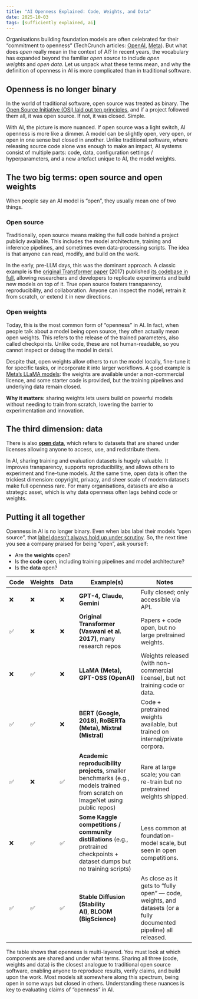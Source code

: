 ```yaml
---
title: "AI Openness Explained: Code, Weights, and Data"
date: 2025-10-03
tags: [sufficiently explained, ai]
---
```


Organisations building foundation models are often celebrated for their “commitment to openness” (TechCrunch articles: [OpenAI](https://techcrunch.com/2025/08/05/openai-launches-two-open-ai-reasoning-models/?utm_source=chatgpt.com), [Meta](https://techcrunch.com/2024/07/23/meta-releases-its-biggest-open-ai-model-yet/)). But what does *open* really mean in the context of AI? In recent years, the vocabulary has expanded beyond the familiar *open source* to include *open weights* and *open data*. Let us unpack what these terms mean, and why the definition of openness in AI is more complicated than in traditional software.

## Openness is no longer binary

In the world of traditional software, open source was treated as binary. The [Open Source Initiative (OSI) laid out ten principles](https://opensource.org/osd), and if a project followed them all, it was open source. If not, it was closed. Simple.

With AI, the picture is more nuanced. If open source was a light switch, AI openness is more like a dimmer. A model can be slightly open, very open, or open in one sense but closed in another. Unlike traditional software, where releasing source code alone was enough to make an impact, AI systems consist of multiple parts: code, data, configuration settings / hyperparameters, and a new artefact unique to AI, the model weights.

## The two big terms: open source and open weights

When people say an AI model is “open”, they usually mean one of two things.

### Open source

Traditionally, open source means making the full code behind a project publicly available. This includes the model architecture, training and inference pipelines, and sometimes even data-processing scripts. The idea is that anyone can read, modify, and build on the work.

In the early, pre-LLM days, this was the dominant approach. A classic example is the [original Transformer paper](https://arxiv.org/pdf/1706.03762) (2017) published [its codebase in full](https://github.com/tensorflow/tensor2tensor), allowing researchers and developers to replicate experiments and build new models on top of it. True open source fosters transparency, reproducibility, and collaboration. Anyone can inspect the model, retrain it from scratch, or extend it in new directions.

### Open weights

Today, this is the most common form of “openness” in AI. In fact, when people talk about a model being open source, they often actually mean open weights. This refers to the release of the trained parameters, also called checkpoints. Unlike code, these are not human-readable, so you cannot inspect or debug the model in detail. 

Despite that, open weights allow others to run the model locally, fine-tune it for specific tasks, or incorporate it into larger workflows. A good example is [Meta’s LLaMA models](https://www.llama.com/docs/overview/): the weights are available under a non-commercial licence, and some starter code is provided, but the training pipelines and underlying data remain closed.

**Why it matters:** sharing weights lets users build on powerful models without needing to train from scratch, lowering the barrier to experimentation and innovation.

## The third dimension: data

There is also [**open data**](https://opendatahandbook.org/guide/en/what-is-open-data/), which refers to datasets that are shared under licenses allowing anyone to access, use, and redistribute them.

In AI, sharing training and evaluation datasets is hugely valuable. It improves transparency, supports reproducibility, and allows others to experiment and fine-tune models. At the same time, open data is often the trickiest dimension: copyright, privacy, and sheer scale of modern datasets make full openness rare. For many organisations, datasets are also a strategic asset, which is why data openness often lags behind code or weights.

## Putting it all together

Openness in AI is no longer binary. Even when labs label their models “open source”, that [label doesn’t always hold up under scrutiny](https://opensource.org/blog/metas-llama-2-license-is-not-open-source). So, the next time you see a company praised for being “open”, ask yourself:

- Are the **weights** open?
- Is the **code** open, including training pipelines and model architecture?
- Is the **data** open?

| Code | Weights | Data | Example(s) | Notes |
| --- | --- | --- | --- | --- |
| ❌ | ❌ | ❌ | **GPT-4, Claude, Gemini** | Fully closed; only accessible via API. |
| ✅ | ❌ | ❌ | **Original Transformer (Vaswani et al. 2017)**, many research repos | Papers + code open, but no large pretrained weights. |
| ❌ | ✅ | ❌ | **LLaMA (Meta), GPT-OSS (OpenAI)** | Weights released (with non-commercial license), but not training code or data. |
| ✅ | ✅ | ❌ | **BERT (Google, 2018)**, **RoBERTa (Meta), Mixtral (Mistral)** | Code + pretrained weights available, but trained on internal/private corpora. |
| ✅ | ❌ | ✅ | **Academic reproducibility projects**, smaller benchmarks (e.g., models trained from scratch on ImageNet using public repos) | Rare at large scale; you can re-train but no pretrained weights shipped. |
| ❌ | ✅ | ✅ | **Some Kaggle competitions / community distillations** (e.g., pretrained checkpoints + dataset dumps but no training scripts) | Less common at foundation-model scale, but seen in open competitions. |
| ✅ | ✅ | ✅ | **Stable Diffusion (Stability AI)**, **BLOOM (BigScience)** | As close as it gets to “fully open” — code, weights, and datasets (or a fully documented pipeline) all released. |

The table shows that openness is multi-layered. You must look at which components are shared and under what terms. Sharing all three (code, weights and data) is the closest analogue to traditional open source software, enabling anyone to reproduce results, verify claims, and build upon the work. Most models sit somewhere along this spectrum, being open in some ways but closed in others. Understanding these nuances is key to evaluating claims of “openness” in AI.